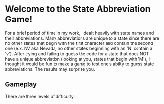 # Welcome to the State Abbreviation Game!

For a brief period of time in my work, I dealt heavily with state names and their abbreviations. Many abbreviations are unique to a state since there are no other states that begin with the first character and contain the second one (e.x. NV aka Nevada, no other states beginning with an 'N' contain a 'v'). After trying and failing to guess the code for a state that does NOT have a unique abbreviation (looking at you, states that begin with 'M'), I thought it would be fun to make a game to test one's abilty to guess state abbreviations. The results may surprise you.


## Gameplay

There are three levels of difficulty.
